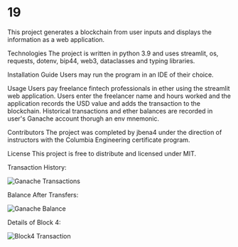 # 19

This project generates a blockchain from user inputs and displays the information as a web application.

Technologies The project is written in python 3.9 and uses streamlit, os, requests, dotenv, bip44, web3, dataclasses and typing libraries.

Installation Guide Users may run the program in an IDE of their choice.

Usage Users pay freelance fintech professionals in ether using the streamlit web application. Users enter the freelancer name and hours worked and the application records the USD value and adds the transaction to the blockchain. Historical transactions and ether balances are recorded in user's Ganache account thorugh an env mnemonic.

Contributors The project was completed by jbena4 under the direction of instructors with the Columbia Engineering certificate program.

License This project is free to distribute and licensed under MIT.




Transaction History:

![Ganache Transactions](https://user-images.githubusercontent.com/86986786/166165754-32d5ecb4-8ca4-401e-9ef9-7eec3cea39b9.JPG)

Balance After Transfers:

![Ganache Balance](https://user-images.githubusercontent.com/86986786/166165759-abd8b8f3-592c-4e99-8653-920828b8ecdc.JPG)

Details of Block 4:

![Block4 Transaction](https://user-images.githubusercontent.com/86986786/166165762-657c3bac-446e-4e7d-ada3-736925d3a75d.JPG)
